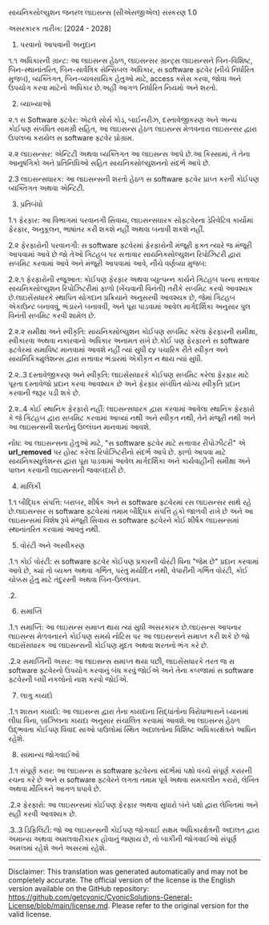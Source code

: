 સાયનિક્સોલ્યુશન જનરલ લાઇસન્સ (સીએસજીએલ)
સંસ્કરણ 1.0

અસરકારક તારીખ: [2024 - 2028]

1. પરવાનો આપવાની અનુદાન

૧.૧ અધિકારની ગ્રાન્ટ: આ લાઇસન્સ હેઠળ, લાઇસન્સર ગ્રાન્ટ્સ લાઇસન્સને બિન-વિશિષ્ટ, બિન-સ્થાનાંતરિત, બિન-સાર્વત્રિક સેન્સિબલ અધિકાર, સ software ફ્ટવેર (નીચે નિર્ધારિત મુજબ), વ્યક્તિગત, બિન-વ્યવસાયિક હેતુઓ માટે, access ક્સેસ કરવા, જોવા અને ઉપયોગ કરવા માટેનો અધિકાર છે.અહીં આગળ નિર્ધારિત નિયમો અને શરતો.

2. વ્યાખ્યાઓ

૨.૧ સ Software ફ્ટવેર: એટલે સોર્સ કોડ, બાઈનરીઝ, દસ્તાવેજીકરણ અને અન્ય કોઈપણ સંબંધિત સામગ્રી સહિત, આ લાઇસન્સ હેઠળ લાઇસન્સ મેળવનારા લાઇસન્સર દ્વારા ઉપલબ્ધ કરાયેલ સ software ફ્ટવેર પ્રોગ્રામ.

૨.૨ લાઇસન્સર: એન્ટિટી અથવા વ્યક્તિગત આ લાઇસન્સ આપે છે.આ કિસ્સામાં, તે તેના આનુષંગિકો અને પ્રતિનિધિઓ સહિત સાયનિક્સોલ્યુશનનો સંદર્ભ આપે છે.

2.3 લાઇસન્સધારક: આ લાઇસન્સની શરતો હેઠળ સ software ફ્ટવેર પ્રાપ્ત કરતી કોઈપણ વ્યક્તિગત અથવા એન્ટિટી.

3. પ્રતિબંધો

1.૧ ફેરફાર: આ વિભાગમાં પરવાનગી સિવાય, લાઇસન્સધારક સોફ્ટવેરના ડેરિવેટિવ કાર્યોમાં ફેરફાર, અનુકૂલન, ભાષાંતર કરી શકશે નહીં અથવા બનાવી શકશે નહીં.

2.૨ ફેરફારોની પરવાનગી: સ software ફ્ટવેરમાં ફેરફારોની મંજૂરી ફક્ત ત્યારે જ મંજૂરી આપવામાં આવે છે જો તેઓ ગિટહબ પર સત્તાવાર સાયનિક્સોલ્યુશન રિપોઝિટરી દ્વારા સબમિટ કરવામાં આવે અને મંજૂરી આપવામાં આવે, નીચે વર્ણવ્યા મુજબ:

2.૨.૧ ફેરફારોની રજૂઆત: કોઈપણ ફેરફાર અથવા વ્યુત્પન્ન કાર્યને ગિટહબ પરના સત્તાવાર સાયનિક્સોલ્યુશન રિપોઝિટરીમાં ફાળો (ખેંચવાની વિનંતી) તરીકે સબમિટ કરવો આવશ્યક છે.લાઇસેંસધારકે સ્થાપિત યોગદાન પ્રક્રિયાને અનુસરવી આવશ્યક છે, જેમાં ગિટહબ એકાઉન્ટ બનાવવું, ભંડારને બનાવવી, અને પૂરા પાડવામાં આવેલ માર્ગદર્શિકા અનુસાર પુલ વિનંતી સબમિટ કરવી શામેલ છે.

2.૨.૨ સમીક્ષા અને સ્વીકૃતિ: સાયનિક્સોલ્યુશન કોઈપણ સબમિટ કરેલા ફેરફારની સમીક્ષા, સ્વીકારવા અથવા નકારવાનો અધિકાર અનામત રાખે છે.કોઈ પણ ફેરફારને સ software ફ્ટવેરમાં સમાવિષ્ટ માનવામાં આવશે નહીં ત્યાં સુધી cy પચારિક રીતે સ્વીકૃત અને સાયનિકિક્યુલેશન્સ દ્વારા સત્તાવાર ભંડારમાં એકીકૃત ન થાય ત્યાં સુધી.

2.૨..3 દસ્તાવેજીકરણ અને સ્વીકૃતિ: લાઇસેંસધારકે કોઈપણ સબમિટ કરેલા ફેરફાર માટે પૂરતા દસ્તાવેજો પ્રદાન કરવા આવશ્યક છે અને ફેરફાર સંબંધિત યોગ્ય સ્વીકૃતિ પ્રદાન કરવાની જરૂર પડી શકે છે.

2.૨..4 કોઈ સ્થાનિક ફેરફારો નહીં: લાઇસન્સધારક દ્વારા કરવામાં આવેલા સ્થાનિક ફેરફારો કે જે ગિટહબ દ્વારા સબમિટ કરવામાં આવ્યાં નથી અને સ્વીકૃત નથી, તેને મંજૂરી નથી અને આ લાઇસન્સની શરતોનું ઉલ્લંઘન માનવામાં આવશે.

નોંધ: આ લાઇસન્સના હેતુઓ માટે, "સ software ફ્ટવેર માટે સત્તાવાર રીપોઝીટરી" એ __url_removed__ પર હોસ્ટ કરેલા રિપોઝિટરીનો સંદર્ભ આપે છે. ફાળો આપવા માટે સાયનિક્સ્યુલેશન્સ દ્વારા પૂરા પાડવામાં આવેલ માર્ગદર્શિકા અને કાર્યવાહીની સમીક્ષા અને પાલન કરવાની લાઇસન્સની જવાબદારી છે.

4. માલિકી

1.૧ બૌદ્ધિક સંપત્તિ: બરાબર, શીર્ષક અને સ software ફ્ટવેરમાં રસ લાઇસન્સર સાથે રહે છે.લાઇસન્સર સ software ફ્ટવેરમાં તમામ બૌદ્ધિક સંપત્તિ હકો જાળવી રાખે છે અને આ લાઇસન્સમાં વિશેષ રૂપે મંજૂરી સિવાય સ software ફ્ટવેરને કોઈ શીર્ષક લાઇસન્સમાં સ્થાનાંતરિત કરવામાં આવતું નથી.

5. વોરંટી અને અસ્વીકરણ

.1.૧ કોઈ વોરંટી: સ software ફ્ટવેર કોઈપણ પ્રકારની વોરંટી વિના "જેમ છે" પ્રદાન કરવામાં આવે છે, ક્યાં તો વ્યક્ત અથવા ગર્ભિત, પરંતુ મર્યાદિત નથી, વેપારીની ગર્ભિત વોરંટી, કોઈ ચોક્કસ હેતુ માટે તંદુરસ્તી અથવા બિન-ઉલ્લંઘન.

.2.

6. સમાપ્તિ

.1.૧ સમાપ્તિ: આ લાઇસન્સ સમાપ્ત થાય ત્યાં સુધી અસરકારક છે.લાઇસન્સ આપનાર લાઇસન્સ મેળવનારને કોઈપણ સમયે નોટિસ પર આ લાઇસન્સને સમાપ્ત કરી શકે છે જો લાઇસેંસધારક આ લાઇસન્સની કોઈપણ મુદત અથવા શરતનો ભંગ કરે છે.

.2.૨ સમાપ્તિની અસર: આ લાઇસન્સ સમાપ્ત થયા પછી, લાઇસેંસધારકે તરત જ સ software ફ્ટવેરનો ઉપયોગ કરવાનું બંધ કરવું જોઈએ અને તેના કબજામાં સ software ફ્ટવેરની બધી નકલોનો નાશ કરવો જોઈએ.

7. લાગુ કાયદો

.1.૧ શાસન કાયદો: આ લાઇસન્સ દ્વારા તેના કાયદાના સિદ્ધાંતોના વિરોધાભાસને ધ્યાનમાં લીધા વિના, બ્રાઝિલના કાયદા અનુસાર સંચાલિત કરવામાં આવશે.આ લાઇસન્સ હેઠળ ઉદ્ભવતા કોઈપણ વિવાદ સાઓ પાઉલોમાં સ્થિત અદાલતોના વિશિષ્ટ અધિકારક્ષેત્રને આધિન રહેશે.

8. સામાન્ય જોગવાઈઓ

.1.૧ સંપૂર્ણ કરાર: આ લાઇસન્સ સ software ફ્ટવેરના સંદર્ભમાં પક્ષો વચ્ચે સંપૂર્ણ કરારની રચના કરે છે અને સ software ફ્ટવેરને લગતા તમામ પૂર્વ અથવા સમકાલીન કરારો, લેખિત અથવા મૌખિકને આગળ ધપાવે છે.

.2.૨ ફેરફારો: આ લાઇસન્સમાં કોઈપણ ફેરફાર અથવા સુધારો બંને પક્ષો દ્વારા લેખિતમાં અને સહી કરવી આવશ્યક છે.

.3..3 ડિફિલિટી: જો આ લાઇસન્સની કોઈપણ જોગવાઈ સક્ષમ અધિકારક્ષેત્રની અદાલત દ્વારા અમાન્ય અથવા અમલવારીકારક હોવાનું જણાય છે, તો બાકીની જોગવાઈઓ સંપૂર્ણ અમલમાં રહેશે અને અસરમાં રહેશે.

---
Disclaimer: This translation was generated automatically and may not be completely accurate. The official version of the license is the English version available on the GitHub repository: https://github.com/getcyonic/CyonicSolutions-General-License/blob/main/license.md. Please refer to the original version for the valid license.